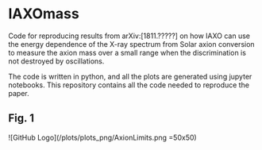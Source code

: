 # IAXOmass
Code for reproducing results from arXiv:[1811.?????] on how IAXO can use the energy dependence of the X-ray spectrum from Solar axion conversion to measure the axion mass over a small range when the discrimination is not destroyed by oscillations.

The code is written in python, and all the plots are generated using jupyter notebooks. This repository contains all the code needed to reproduce the paper.


## Fig. 1
![GitHub Logo](/plots/plots_png/AxionLimits.png =50x50)

